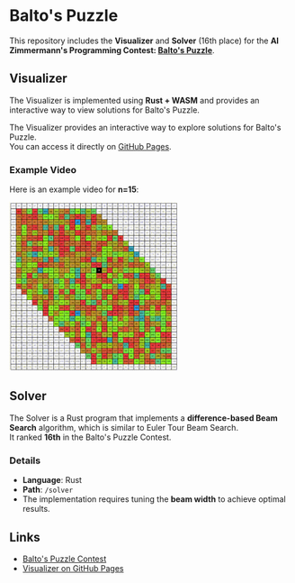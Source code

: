 # Balto's Puzzle
This repository includes the **Visualizer** and **Solver** (16th place) for the **Al Zimmermann's Programming Contest: [Balto's Puzzle](http://azspcs.com/Contest/BaltosPuzzle)**.

## Visualizer
The Visualizer is implemented using **Rust + WASM** and provides an interactive way to view solutions for Balto's Puzzle.

The Visualizer provides an interactive way to explore solutions for Balto's Puzzle.  
You can access it directly on [GitHub Pages](https://shimo-1999.github.io/BaltosPuzzle/).

### Example Video
Here is an example video for **n=15**:

<img src="docs/assets/vis15.gif" alt="Visualizer Example" width="300">

## Solver
The Solver is a Rust program that implements a **difference-based Beam Search** algorithm, which is similar to Euler Tour Beam Search.  
It ranked **16th** in the Balto's Puzzle Contest.

### Details
- **Language**: Rust
- **Path**: `/solver`
- The implementation requires tuning the **beam width** to achieve optimal results.

## Links
- [Balto's Puzzle Contest](http://azspcs.com/Contest/Balto'sPuzzle)
- [Visualizer on GitHub Pages](https://shimo-1999.github.io/BaltosPuzzle/)
